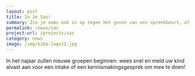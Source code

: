 ```yaml
---
layout: post
title: In Je Sas!
summary: Zie je soms ook zo op tegen het geven van een spreekbeurt, of vind je het lastig om vragen te stellen in de klas of the beantwoorden, misschien is de training In Je Sas! wel iets voor jou!
permalink: /news/sas
project-url: /projects/sas
category: news
image: /img/kiba-logo12.jpg
---
```


In het najaar zullen nieuwe groepen beginnen: wees snel en meld uw kind alvast aan voor een intake of een kennismakingsgesprek om mee te doen!
